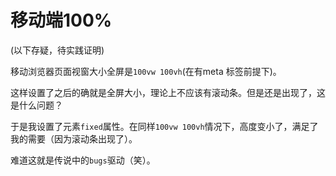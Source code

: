 # 移动端100%

(以下存疑，待实践证明)

移动浏览器页面视窗大小全屏是`100vw 100vh`(在有meta 标签前提下)。

这样设置了之后的确就是全屏大小，理论上不应该有滚动条。但是还是出现了，这是什么问题？

于是我设置了元素`fixed`属性。在同样`100vw 100vh`情况下，高度变小了，满足了我的需要（因为滚动条出现了）。

难道这就是传说中的`bugs`驱动（笑）。

